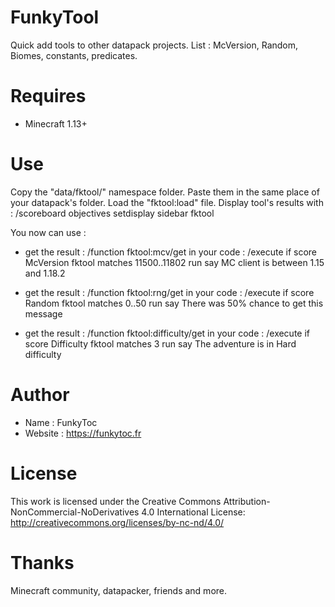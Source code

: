 # FunkyTool
Quick add tools to other datapack projects.
List : McVersion, Random, Biomes, constants, predicates.

# Requires 
- Minecraft 1.13+

# Use
Copy the "data/fktool/" namespace folder. Paste them in the same place of your datapack's folder. 
Load the "fktool:load" file.
Display tool's results with : /scoreboard objectives setdisplay sidebar fktool

You now can use :
  - get the result : /function fktool:mcv/get
    in your code : /execute if score McVersion fktool matches 11500..11802 run say MC client is between 1.15 and 1.18.2

  - get the result : /function fktool:rng/get
    in your code : /execute if score Random fktool matches 0..50 run say There was 50% chance to get this message

  - get the result : /function fktool:difficulty/get
    in your code : /execute if score Difficulty fktool matches 3 run say The adventure is in Hard difficulty

# Author
- Name : FunkyToc 
- Website : https://funkytoc.fr

# License
This work is licensed under the Creative Commons Attribution-NonCommercial-NoDerivatives 4.0 International License: http://creativecommons.org/licenses/by-nc-nd/4.0/

# Thanks 
Minecraft community, datapacker, friends and more.
